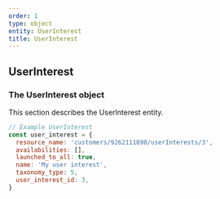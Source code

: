 ```yaml
---
order: 1
type: object
entity: UserInterest
title: UserInterest
---
```


## UserInterest

### The UserInterest object

This section describes the UserInterest entity.

```javascript
// Example UserInterest
const user_interest = {
  resource_name: 'customers/9262111890/userInterests/3',
  availabilities: [],
  launched_to_all: true,
  name: 'My user interest',
  taxonomy_type: 5,
  user_interest_id: 3,
}
```
